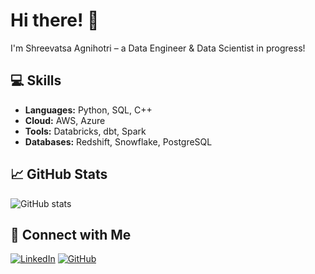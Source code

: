 

<!--
**Shreevatsa123/Shreevatsa123** is a ✨ _special_ ✨ repository because its `README.md` (this file) appears on your GitHub profile.

Here are some ideas to get you started:

- 🔭 I’m currently working on ...
- 🌱 I’m currently learning ...
- 👯 I’m looking to collaborate on ...
- 🤔 I’m looking for help with ...
- 💬 Ask me about ...
- 📫 How to reach me: ...
- 😄 Pronouns: ...
- ⚡ Fun fact: ...
-->

# Hi there! 👋
I'm Shreevatsa Agnihotri – a Data Engineer & Data Scientist in progress!

<!--## 🚀 About Me
- 🔭 I’m currently working on data pipelines and real-time analytics.
- 📚 Learning DP-203, advanced SQL, Python, and C++.
- 🏆 400+ LeetCode problems in progress.
- 🌱 Passionate about risk assessment & fraud detection. -->

## 💻 Skills
- **Languages:** Python, SQL, C++
- **Cloud:** AWS, Azure
- **Tools:** Databricks, dbt, Spark
- **Databases:** Redshift, Snowflake, PostgreSQL

## 📈 GitHub Stats
![GitHub stats](https://github-readme-stats.vercel.app/api?username=Shreevatsa123&count_private=true&show_icons=true&theme=dark)

## 🔗 Connect with Me
[![LinkedIn](https://img.shields.io/badge/LinkedIn-blue?style=for-the-badge&logo=linkedin)](https://www.linkedin.com/in/shreevatsa-agnihotri-787aab1b6/)
[![GitHub](https://img.shields.io/badge/GitHub-black?style=for-the-badge&logo=github)](https://github.com/Shreevatsa123)


